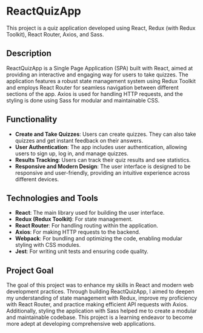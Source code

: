 # ReactQuizApp

This project is a quiz application developed using React, Redux (with Redux Toolkit), React Router, Axios, and Sass.

## Description

ReactQuizApp is a Single Page Application (SPA) built with React, aimed at providing an interactive and engaging way for users to take quizzes. The application features a robust state management system using Redux Toolkit and employs React Router for seamless navigation between different sections of the app. Axios is used for handling HTTP requests, and the styling is done using Sass for modular and maintainable CSS.

## Functionality

- **Create and Take Quizzes**: Users can create quizzes. They can also take quizzes and get instant feedback on their answers.
- **User Authentication**: The app includes user authentication, allowing users to sign up, log in, and manage quizzes.
- **Results Tracking**: Users can track their quiz results and see statistics.
- **Responsive and Modern Design**: The user interface is designed to be responsive and user-friendly, providing an intuitive experience across different devices.

## Technologies and Tools

- **React**: The main library used for building the user interface.
- **Redux (Redux Toolkit)**: For state management.
- **React Router**: For handling routing within the application.
- **Axios**: For making HTTP requests to the backend.
- **Webpack**: For bundling and optimizing the code, enabling modular styling with CSS modules.
- **Jest**: For writing unit tests and ensuring code quality.

## Project Goal

The goal of this project was to enhance my skills in React and modern web development practices. Through building ReactQuizApp, I aimed to deepen my understanding of state management with Redux, improve my proficiency with React Router, and practice making efficient API requests with Axios. Additionally, styling the application with Sass helped me to create a modular and maintainable codebase. This project is a learning endeavor to become more adept at developing comprehensive web applications.
